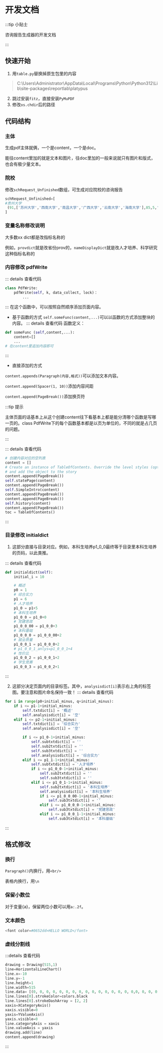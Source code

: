 # 开发文档

<MyViews></MyViews>

:::tip 小贴士

咨询报告生成器的开发文档

:::

## 快速开始

1. 用`table.py`替换掉原生包里的内容 

> C:\Users\Administrator\AppData\Local\Programs\Python\Python312\Lib\site-packages\reportlab\platypus

2. 跳过安装`fitz`，直接安装`PyMuPDF`
2. 修改`os.chdir`后的路径



## 代码结构

### 主体

生成pdf主体就俩，一个是content，一个是doc。

能往content里加的就是文本和图片，往doc里加的一般来说就只有图片和版式，也会有极少量文本。



### 院校

修改`schRequest_Unfinished`数组，可生成对应院校的咨询报告

```py
schRequest_Unfinished=[
#贵州大学
 (91,['苏州大学','西南大学','南昌大学','广西大学','云南大学','海南大学'],85,5,'纯色'),
]
```



### 变量名称修改说明

大多数xx dict都是改指标名称的

例如，`provdict`就是改省份prov的，`nameDisplayDict`就是改人才培养、科学研究这种指标名称的



### 内容修改 pdfWrite<Badge text="函数"/>
::: details 查看代码
``` py
class PdfWrite:
	pdfWrite(self, k, data_collect, lock)：
    	...
```
:::
在这个函数中，可以按照自然顺序添加页面内容。

+ 基于函数的方式
`self.someFunc(content,...)`可以以函数的方式添加整块的内容。
::: details 查看代码
函数定义：

```py
def someFunc (self,content,...):
    content=[]
	...
# 在content里追加内容即可
```
:::
+ 直接添加的方式

`content.appends(Paragraph(内容,格式))`可以添加文本内容。

`content.append(Spacer(1, 10))`添加内容间距

`content.append(PageBreak())`添加换页符

:::tip 提示

主体页面的话基本上从这个创建content往下看基本上都是能分清哪个函数是写哪一页的。class PdfWrite下的每个函数基本都是以页为单位的，不同的就是占几页的问题。

:::


::: details 查看代码
```py
# 创建内容对应的空列表
content = []
# Create an instance of TableOfContents. Override the level styles (optional)
# and add the object to the story
content.append(PageBreak())
self.statePage(content)
content.append(PageBreak())
self.SimpleIntro(content)
content.append(PageBreak())
content.append(PageBreak())
self.history(content)
content.append(PageBreak())
toc = TableOfContents()
```
:::


### 目录修改 initialdict<Badge text="函数"/>

1. 这部分直接与目录对应。例如，本科生培养p1_0_0最终等于目录里本科生培养的页码，以此类推。

::: details 查看代码
```py
def initialdict(self):
    initial_i = 10

    # 概述
    p0 = 1
    # 综合实力
    p1 = 6
    # 人才培养
    p1_0 = p1+5
    # 本科生培养
    p1_0_0 = p1_0+0
    # 党建思政
    p1_0_0_00 = p1_0_0+3
    # 本科基础
    p1_0_0_0 = p1_0_0_00+2
    # 就业质量
    p1_0_0_1 = p1_0_0_0+2
    # p1_0_0_1_anlys=p1_0_0_1+4
    # 性价比
    p1_0_0_2 = p1_0_0_1+2
    # 学生竞赛
    p1_0_0_3 = p1_0_0_2+1
```
::: 


2. 这部分决定页面内的目录标签。其中，`analysisdict[i]`表示右上角的标签图。要注意和图片命名保持一致！
::: details 查看代码
```py
for i in range(p0+initial_minus, q+initial_minus):
    if i <= p1-1+initial_minus:
        self.txtdict[i] = '概述'
        self.analysisdict[i] = '空'
    elif i <= p2-1+initial_minus:
        self.txtdict[i] = '综合实力'
        self.analysisdict[i] = '空'

        if i <= p1_0-1+initial_minus:
            self.subtxtdict[i] = ''
            self.sub2txtdict[i] = ''
            self.sub3txtdict[i] = ''
            self.analysisdict[i] = '综合实力'
        elif i <= p1_1-1+initial_minus:
            self.subtxtdict[i] = '人才培养'
            if i <= p1_0_0-1+initial_minus:
                self.sub2txtdict[i] = ''
                self.sub3txtdict[i] = ''
            elif i <= p1_0_1-1+initial_minus:
                self.sub2txtdict[i] = '本科生培养'
                self.analysisdict[i] = '本科生培养'
                if i <= p1_0_0_00-1+initial_minus:
                    self.sub3txtdict[i] = ''
                elif i <= p1_0_0_0-1+initial_minus:
                    self.sub3txtdict[i] = '党建思政'
                elif i <= p1_0_0_1-1+initial_minus:
                    self.sub3txtdict[i] = '本科基础'
```
:::

## 格式修改

### 换行

`Paragraph()`内换行，用`<br/>`

表格内换行，用`\n`

### 保留小数位

对于变量{a}，保留两位小数可以用`a:.2f`。

### 文本颜色

```py
<font color=#0652dd>HELLO WORLD</font>
```

### 虚线分割线

:::details 查看代码

```py
drawing = Drawing(515,1)
line=HorizontalLineChart()
line.x=-10
line.y=-1
line.height=1
line.width=515
line.data= [(0, 0, 0, 0, 0, 0, 0, 0, 0, 0, 0, 0, 0, 0, 0, 0,0, 0, 0, 0, 0, 0, 0, 0, 0, 0, 0, 0, 0, 0, 0, 0),]
line.lines[0].strokeColor=colors.black
line.lines[0].strokeDashArray = [2, 2] 
xaxis=XCategoryAxis()
xaxis.visible=0
yaxis=YValueAxis()
yaxis.visible=0
line.categoryAxis = xaxis
line.valueAxis = yaxis
drawing.add(line)
content.append(drawing)
```

:::


